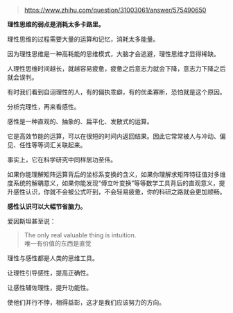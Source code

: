 > https://www.zhihu.com/question/31003061/answer/575490650





**理性思维的弱点是消耗太多卡路里。**

理性思维的过程需要大量的运算和记忆，消耗太多能量。

因为理性思维是一种高耗能的思维模式，大脑才会逃避，理性思维才显得稀缺。

人理性思维时间越长，就越容易疲惫，疲惫之后意志力就会下降，意志力下降之后就会误判。

有时我们看到自诩理性的人，有的偏执乖癖，有的优柔寡断，恐怕就是这个原因。

  


分析完理性，再来看感性。

感性是一种直观的、抽象的、扁平化、发散式的运算。

它是高效节能的运算，可以在很短的时间内返回结果。因此它常常被人与冲动、偏见、任性等等词汇关联起来。

事实上，它在科学研究中同样居功至伟。

如果你能理解矩阵运算背后的坐标系变换的含义，如果你理解求矩阵特征值对多维度系统的解耦意义，如果你能发现“傅立叶变换”等等数学工具背后的直观意义，提升感性认识，你就不会被公式吓到，不会轻易疲惫，你的科研之路就会更加顺畅。

**感性认识可以大幅节省脑力。**

爱因斯坦甚至说：


> The only real valuable thing is intuition.  
> 唯一有价值的东西是直觉

理性与感性都是人类的思维工具。

让理性引导感性，提高正确性。

让感性辅佐理性，提升功能性。

使他们并行不悖，相得益彰，这才是我们应该努力的方向。




